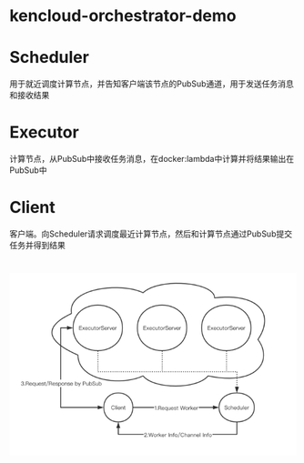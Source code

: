 # kencloud-orchestrator-demo


# Scheduler
用于就近调度计算节点，并告知客户端该节点的PubSub通道，用于发送任务消息和接收结果

# Executor
计算节点，从PubSub中接收任务消息，在docker:lambda中计算并将结果输出在PubSub中

# Client
客户端。向Scheduler请求调度最近计算节点，然后和计算节点通过PubSub提交任务并得到结果

#
![image](image/img.png)